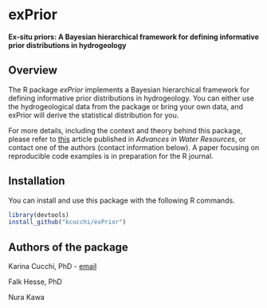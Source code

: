 # exPrior

**Ex-situ priors: A Bayesian hierarchical framework for defining informative prior distributions in hydrogeology**

## Overview

The R package *exPrior* implements a Bayesian hierarchical framework for defining informative prior distributions in hydrogeology. You can either use the hydrogeological data from the package or bring your own data, and exPrior will derive the statistical distribution for you.

For more details, including the context and theory behind this package, please refer to [this](https://doi.org/10.1016/j.advwatres.2019.02.003) article published in *Advances in Water Resources*, or contact one of the authors (contact information below). A paper focusing on reproducible code examples is in preparation for the R journal.

## Installation

You can install and use this package with the following R commands.

```R
library(devtools)
install_github("kcucchi/exPrior")
```
## Authors of the package

Karina Cucchi, PhD - [email](karina.cucchi@gmail.com)

Falk Hesse, PhD

Nura Kawa
